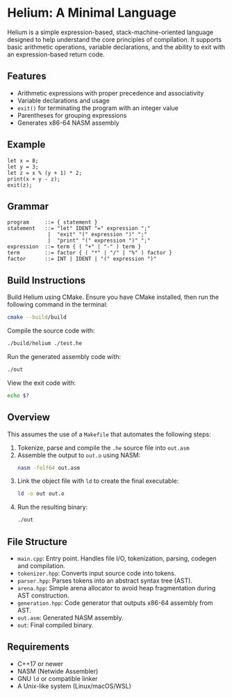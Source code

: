 # Helium: A Minimal Language

Helium is a simple expression-based, stack-machine-oriented language designed to help understand the core principles of compilation. It supports basic arithmetic operations, variable declarations, and the ability to exit with an expression-based return code.

## Features

- Arithmetic expressions with proper precedence and associativity
- Variable declarations and usage
- `exit()` for terminating the program with an integer value
- Parentheses for grouping expressions
- Generates x86-64 NASM assembly

## Example

```helium
let x = 8;
let y = 3;
let z = x % (y + 1) * 2;
print(x + y - z);
exit(z);
```

## Grammar

```ebnf
program     ::= { statement }
statement   ::= "let" IDENT "=" expression ";" 
             |  "exit" "(" expression ")" ";"
             |  "print" "(" expression ")" ";"
expression  ::= term { ( "+" | "-" ) term }
term        ::= factor { ( "*" | "/" | "%" ) factor }
factor      ::= INT | IDENT | "(" expression ")"
```

## Build Instructions

Build Helium using CMake. Ensure you have CMake installed, then run the following command in the terminal:
```sh
cmake --build/build
```
Compile the source code with:
```sh
./build/helium ./test.he
```
Run the generated assembly code with:
```sh
./out
```
View the exit code with:
```sh
echo $?
```


## Overview
This assumes the use of a `Makefile` that automates the following steps:

1. Tokenize, parse and compile the `.he` source file into `out.asm`
2. Assemble the output to `out.o` using NASM:
   ```bash
   nasm -felf64 out.asm
   ```
3. Link the object file with `ld` to create the final executable:
   ```bash
   ld -o out out.o
   ```
4. Run the resulting binary:
   ```bash
   ./out
   ```

## File Structure

- `main.cpp`: Entry point. Handles file I/O, tokenization, parsing, codegen and compilation.
- `tokenizer.hpp`: Converts input source code into tokens.
- `parser.hpp`: Parses tokens into an abstract syntax tree (AST).
- `arena.hpp`: Simple arena allocator to avoid heap fragmentation during AST construction.
- `generation.hpp`: Code generator that outputs x86-64 assembly from AST.
- `out.asm`: Generated NASM assembly.
- `out`: Final compiled binary.

## Requirements

- C++17 or newer
- NASM (Netwide Assembler)
- GNU `ld` or compatible linker
- A Unix-like system (Linux/macOS/WSL)
